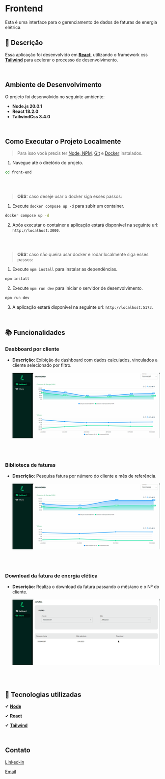 # Frontend

Esta é uma interface para o gerenciamento de dados de faturas de energia elétrica.

## :memo: Descrição

Essa aplicação foi desenvolvido em **[React](https://react.dev/)**, utilizando o framework css **[Tailwind](https://tailwindcss.com/)** para acelerar o processo de desenvolvimento.

<br/>

## Ambiente de Desenvolvimento

O projeto foi desenvolvido no seguinte ambiente:

- **Node.js 20.0.1**
- **React 18.2.0**
- **TailwindCss 3.4.0**

<br/>

## Como Executar o Projeto Localmente

> Para isso você precis ter [Node, NPM](https://nodejs.org/en), [Git](https://git-scm.com/) e [Docker](https://www.docker.com/) instalados.


1. Navegue até o diretório do projeto.

```sh
cd front-end
```

<br/>
<br/>

> **OBS:** caso deseje usar o docker siga esses passos:

1. Execute `docker compose up -d` para subir um container.

```sh
docker compose up -d
```

2. Após executar o container a aplicação estará disponível na seguinte url: `http://localhost:3000`.

<br/>
<br/>

> **OBS:** caso não queira usar docker e rodar localmente siga esses passos:


1. Execute `npm install` para instalar as dependências.

```sh
npm install
```

2. Execute `npm run dev` para iniciar o servidor de desenvolvimento.

```sh
npm run dev
```

3. A aplicação estará disponível na seguinte url: `http://localhost:5173`.


<br/>

## :books: Funcionalidades

### Dasbboard por cliente

- **Descrição:** Exibição de dashboard com dados calculados, vinculados a cliente selecionado por filtro.
  <br/><br/>
  ![dashboard](src/assets/dashboard.gif)
  <br/>
  <br/>
  <br/>
  <br/>

### Biblioteca de faturas

- **Descrição:** Pesquisa fatura por número do cliente e mês de referência.
  <br/><br/>
  ![lista fatura de energia elétrica](src/assets/lista.gif)
  <br/>
  <br/>
  <br/>
  <br/>

### Download da fatura de energia elética

- **Descrição:** Realiza o download da fatura passando o mês/ano e o Nº do cliente.
  <br/><br/>
  ![download da fatura de energia elétrica](src/assets/download.gif)
  <br/>
  <br/>
  <br/>
  <br/>


## :wrench: Tecnologias utilizadas

✔ **[Node](https://nodejs.org/en)**

✔ **[React](https://react.dev/)**

✔ **[Tailwind](https://tailwindcss.com/)**


<br/>


## Contato

[Linked-in](https://www.linkedin.com/in/educoelhos/)

[Email](mailto:eduardocoelhosilva12@gmail.com)
